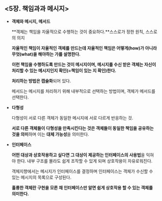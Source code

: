 <5장. 책임과과 메시지>
---
- **객체와 메시지, 메서드**
    
    **객체는 책임을 자율적으로 수행하는 것이 중요하다.**스스로가 정한 원칙, 스스로의 의지
    
    **자율적인 책임이 자율적인 객체를 만드는데 자율적인 책임은 어떻게(how)가 아니라 무엇(what)을 해야하는 가를 설명한다.**
    
    **이런 책임을 수행하도록 만드는 것이 메시지이며, 메시지를 수신 받은 객체는 자신이 처리할 수 있는 메시지인지 확인(=책임이 있는 지 확인)한다.**
    
    **처리하는 방법은 캡슐화**되어 있다.
    
    메서드는 메시지를 처리하기 위해 내부적으로 선택하는 방법이며, 객체가 메서드를 선택한다.
    
- **다형성**
    
    다형성이 서로 다른 객체가 동일한 메시지에 서로 다르게 반응하는 것. 
    
    **서로 다른 객체들이 다형성을 만족시킨다는 것은 객체들이 동일한 책임을 공유하는 것을 의미**하며 이는 **대체 가능성**을 의미한다.
    
- **인터페이스**
    
    **어떤 대상과 상호작용하고 싶다면 그 대상이 제공하는 인터페이스의 사용법**을 익혀야 한다. 내부 구조를 몰라도 쉽게 조작할 수 있게 되며 상호작용이 자유로워진다.
    
    객체지향에서는 메시지가 인터페이스를 결정하며 인터페이스는 객체가 수신할 수 있는 메시지의 목록으로 구성된다.
    
    **훌륭한 객체란 구현을 모른 채 인터페이스만 알면 쉽게 상호작용 할 수 있는 객체를 의미한다.**